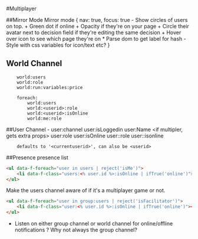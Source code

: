 
#Multiplayer

##Mirror Mode
    Mirror mode {
        nav: true,
        focus: true
            - Show circles of users on top. 
                + Green dot if online
                + Opacity if they're on your page
                + Circle their avatar next to decision field if they're editing the same decision
                + Hover over icon to see which page they're on
                    * Parse dom to get label for hash
                - Style with css variables for icon/text etc?
    }

## World Channel
        world:users
        world:role
        world:run:variables:price

        foreach: 
            world:users
            world:<userid>:role
            world:<userid>:isOnline
            world:me:role

##User Channel
    - user:channel
        user:isLoggedin
        user:Name
        <if multipler, gets extra props>
        user:role
        user:isOnline
        user:<userid>:role
        user:<userid>:isonline

        defaults to '<currentuserid>', can also be <userid>

##Presence
presence list
```html
<ul data-f-foreach="user in users | reject('isMe')">
    <li data-f-class="users:<% user.id %>:isOnline | ifTrue('online')"><%= user.name %></li>
</ul>
```
Make the users channel aware of if it's a multiplayer game or not.

```html
<ul data-f-foreach="user in group:users | reject('isFacilitator')">
    <li data-f-class="user:<% user.id %>:isOnline | ifTrue('online')"><%= user.name %></li>
</ul>
```

- Listen on either group channel or world channel for online/offline notifications
    ? Why not always the group channel?
